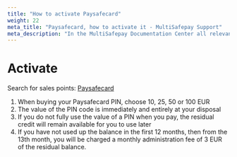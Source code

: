 ```yaml
---
title: "How to activate Paysafecard"
weight: 22
meta_title: "Paysafecard, how to activate it - MultiSafepay Support"
meta_description: "In the MultiSafepay Documentation Center all relevant information regarding our Plugins and API. As well as Support pages for Payment Method, Tools and General Questions. You can also find the contact details of our Support Team and Integration Team."
---
```

# Activate
Search for sales points:  [Paysafecard](https://www.paysafecard.com/nl-nl/kopen/verkooppunten-zoeken/)

1. When buying your Paysafecard PIN, choose 10, 25, 50 or 100 EUR
2. The value of the PIN code is immediately and entirely at your disposal
3. If you do not fully use the value of a PIN when you pay, the residual credit will remain available for you to use later
4. If you have not used up the balance in the first 12 months, then from the 13th month, you will be charged a monthly administration fee of 3 EUR of the residual balance.

